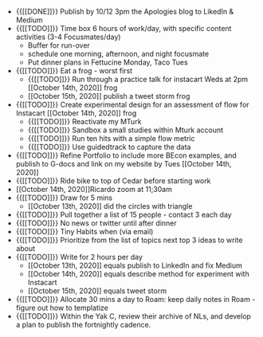 - {{[[DONE]]}} Publish by 10/12 3pm the Apologies blog to LikedIn & Medium
- {{[[TODO]]}} Time box 6 hours of work/day, with specific content activities (3-4 Focusmates/day)
    - Buffer for run-over
    - schedule one morning, afternoon, and night focusmate
    - Put dinner plans in Fettucine Monday, Taco Tues
- {{[[TODO]]}} Eat a frog - worst first 
    - {{[[TODO]]}} Run through a practice talk for instacart Weds at 2pm [[October 14th, 2020]] frog
    - [[October 15th, 2020]] publish a tweet storm frog
- {{[[TODO]]}} Create experimental design for an assessment of flow for Instacart [[October 14th, 2020]] frog
    - {{[[TODO]]}} Reactivate my MTurk
    - {{[[TODO]]}} Sandbox a small studies within Mturk account
    - {{[[TODO]]}} Run ten hits with a simple flow metric
    - {{[[TODO]]}} Use guidedtrack to capture the data
- {{[[TODO]]}} Refine Portfolio to include more BEcon examples, and publish to G-docs and link on my website by Tues [[October 14th, 2020]]
- {{[[TODO]]}} Ride bike to top of Cedar before starting work
- [[October 14th, 2020]]Ricardo zoom at 11;30am
- {{[[TODO]]}} Draw for 5 mins 
    - [[October 13th, 2020]] did the circles with triangle
- {{[[TODO]]}} Pull together a list of 15 people - contact 3 each day
- {{[[TODO]]}} No news or twitter until after dinner
- {{[[TODO]]}} Tiny Habits when (via email) 
- {{[[TODO]]}} Prioritize from the list of topics next top 3 ideas to write about
- {{[[TODO]]}} Write for 2 hours per day
    - [[October 13th, 2020]] equals publish to LinkedIn and fix Medium
    - [[October 14th, 2020]] equals describe method for experiment with Instacart
    - [[October 15th, 2020]] equals tweet storm
- {{[[TODO]]}} Allocate 30 mins a day to Roam: keep daily notes in Roam - figure out how to templatize
- {{[[TODO]]}} Within the Yak C, review their archive of NLs, and develop a plan to publish the fortnightly cadence.
